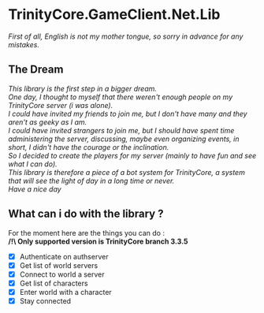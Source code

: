 # TrinityCore.GameClient.Net.Lib

_First of all, English is not my mother tongue, so sorry in advance for any mistakes._

## The Dream
_This library is the first step in a bigger dream._  
_One day, I thought to myself that there weren't enough people on my TrinityCore server (i was alone)._   
_I could have invited my friends to join me, but I don't have many and they aren't as geeky as I am._   
_I could have invited strangers to join me, but I should have spent time administering the server, discussing, maybe even organizing events, in short, I didn't have the courage or the inclination._  
_So I decided to create the players for my server (mainly to have fun and see what I can do)._  
_This library is therefore a piece of a bot system for TrinityCore, a system that will see the light of day in a long time or never._   
_Have a nice day_  

## What can i do with the library ?
For the moment here are the things you can do :  
**/!\ Only supported version is TrinityCore branch 3.3.5**
- [x] Authenticate on authserver
- [x] Get list of world servers
- [x] Connect to world a server
- [x] Get list of characters
- [x] Enter world with a character
- [x] Stay connected
